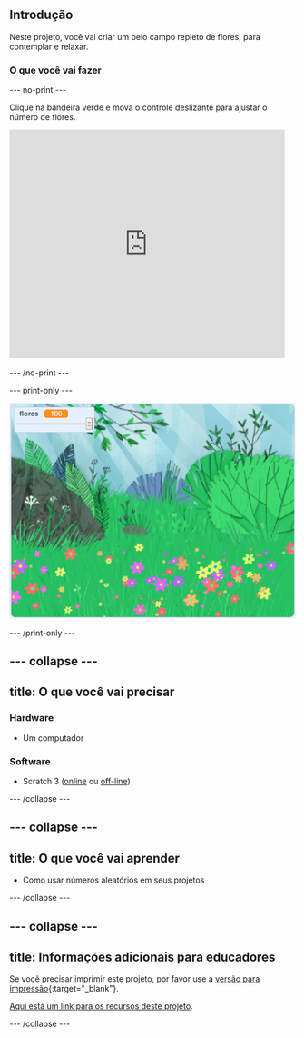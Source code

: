 ## Introdução

Neste projeto, você vai criar um belo campo repleto de flores, para contemplar e relaxar.

### O que você vai fazer

--- no-print ---

Clique na bandeira verde e mova o controle deslizante para ajustar o número de flores.

<div>
<iframe src="https://scratch.mit.edu/projects/392040712/embed" allowtransparency="true" width="485" height="402" frameborder="0" scrolling="no" allowfullscreen></iframe>
</div>

--- /no-print ---

--- print-only ---

![Projeto concluído](images/banner.png)

--- /print-only ---

--- collapse ---
---
title: O que você vai precisar
---

### Hardware

- Um computador

### Software

+ Scratch 3 ([online](http://rpf.io/scratchon) ou [off-line](http://rpf.io/scratchoff))

--- /collapse ---

--- collapse ---
---
title: O que você vai aprender
---

- Como usar números aleatórios em seus projetos

--- /collapse ---

--- collapse ---
---
title: Informações adicionais para educadores
---

Se você precisar imprimir este projeto, por favor use a [versão para impressão](https://projects.raspberrypi.org/en/projects/mindful-meadow/print){:target="_blank"}.

[Aqui está um link para os recursos deste projeto](http://rpf.io/p/en/mindful-meadow-get).

--- /collapse ---
